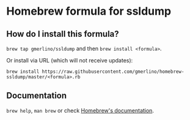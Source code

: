 # Homebrew formula for ssldump
## How do I install this formula?
`brew tap gmerlino/ssldump` and then `brew install <formula>`.

Or install via URL (which will not receive updates):

```
brew install https://raw.githubusercontent.com/gmerlino/homebrew-ssldump/master/<formula>.rb
```

## Documentation
`brew help`, `man brew` or check [Homebrew's documentation](https://github.com/Homebrew/brew/tree/master/share/doc/homebrew#readme).
